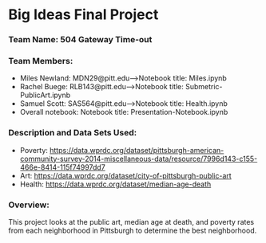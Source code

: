 # Big Ideas Final Project

### Team Name: 504 Gateway Time-out

### Team Members:
* Miles Newland: MDN29@pitt.edu-->Notebook title: Miles.ipynb
* Rachel Buege: RLB143@pitt.edu-->Notebook title: Submetric-PublicArt.ipynb
* Samuel Scott: SAS564@pitt.edu-->Notebook title: Health.ipynb
* Overall notebook: Notebook title: Presentation-Notebook.ipynb


### Description and Data Sets Used:

* Poverty: https://data.wprdc.org/dataset/pittsburgh-american-community-survey-2014-miscellaneous-data/resource/7996d143-c155-466e-8414-115f74997dd7
* Art: https://data.wprdc.org/dataset/city-of-pittsburgh-public-art
* Health: https://data.wprdc.org/dataset/median-age-death

### Overview:

This project looks at the public art, median age at death, and poverty rates from each neighborhood in Pittsburgh to determine the best neighborhood. 
